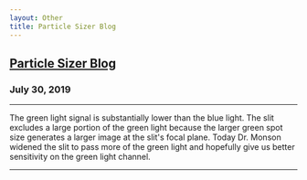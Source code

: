 ```yaml
---
layout: Other
title: Particle Sizer Blog
---
```


[Particle Sizer Blog](index.html)
---------------------------------

### July 30, 2019

---

The green light signal is substantially lower than the blue light. The slit excludes a large portion of the green light because the larger green spot size generates a larger image at the slit's focal plane. Today Dr. Monson widened the slit to pass more of the green light and hopefully give us better sensitivity on the green light channel.

---
